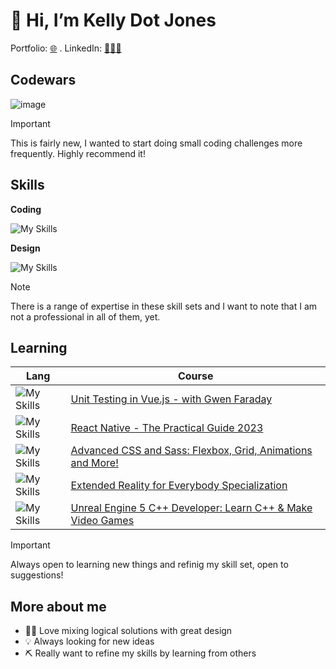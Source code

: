 # 👋 Hi, I’m Kelly Dot Jones
Portfolio: [🌐](https://kellydotjones.netlify.app/) .  LinkedIn: [👩🏻‍🏫](https://www.linkedin.com/in/kellydotjones/)


## Codewars

![image](https://www.codewars.com/users/DotJones94/badges/large)
> [!IMPORTANT]
> This is fairly new, I wanted to start doing small coding challenges more frequently. Highly recommend it! 

## Skills
**Coding** 

![My Skills](https://skillicons.dev/icons?i=js,html,css,php,sass,vue,cpp,docker,git,java,jquery,laravel,mysql,vite)

**Design** 

![My Skills](https://skillicons.dev/icons?i=figma,ai,ae,blender,ps,pr,xd,unity,unreal,wordpress)

> [!NOTE]
> There is a range of expertise in these skill sets and I want to note that I am not a professional in all of them, yet.

## Learning
| Lang | Course |
| --- | --- |
| ![My Skills](https://skillicons.dev/icons?i=jest) | [Unit Testing in Vue.js - with Gwen Faraday](https://www.youtube.com/watch?v=QzAk9ngoeb4) |
| ![My Skills](https://skillicons.dev/icons?i=react) | [React Native - The Practical Guide 2023](https://www.udemy.com/course/react-native-the-practical-guide/) |
| ![My Skills](https://skillicons.dev/icons?i=sass) | [Advanced CSS and Sass: Flexbox, Grid, Animations and More!](https://www.udemy.com/course/advanced-css-and-sass/) |
| ![My Skills](https://skillicons.dev/icons?i=unity) | [Extended Reality for Everybody Specialization](https://www.coursera.org/specializations/extended-reality-for-everybody) |
| ![My Skills](https://skillicons.dev/icons?i=unreal) | [Unreal Engine 5 C++ Developer: Learn C++ & Make Video Games](https://www.udemy.com/course/unrealcourse/) |

> [!IMPORTANT]
> Always open to learning new things and refinig my skill set, open to suggestions!


## More about me
- 🎨🧩 Love mixing logical solutions with great design
- 💡 Always looking for new ideas 
- ⛏️ Really want to refine my skills by learning from others
  
<!---
DotJones94/DotJones94 is a ✨ special ✨ repository because its `README.md` (this file) appears on your GitHub profile.
You can click the Preview link to take a look at your changes.
--->

